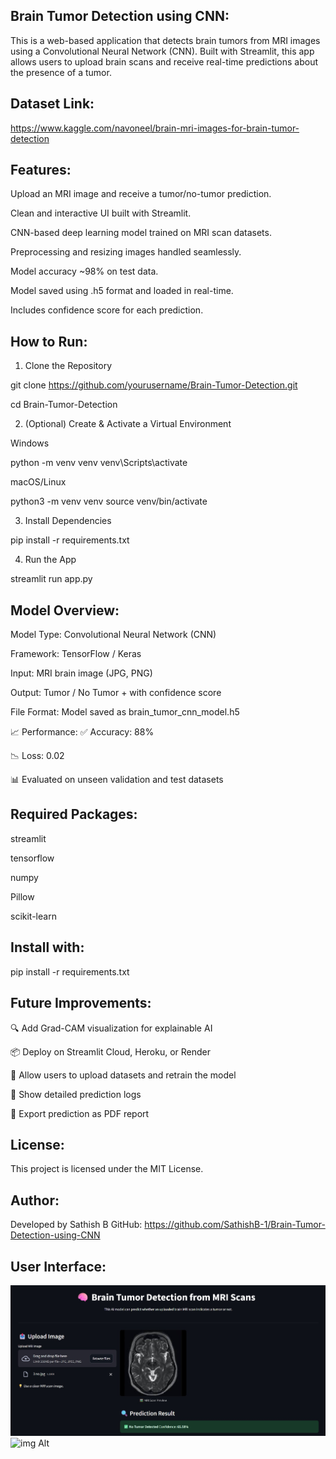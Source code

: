 ## Brain Tumor Detection using CNN:

This is a web-based application that detects brain tumors from MRI images using a Convolutional Neural Network (CNN). Built with Streamlit, this app allows users to upload brain scans and receive real-time predictions about the presence of a tumor.


## Dataset Link:
 https://www.kaggle.com/navoneel/brain-mri-images-for-brain-tumor-detection

## Features:

 Upload an MRI image and receive a tumor/no-tumor prediction.

 Clean and interactive UI built with Streamlit.

 CNN-based deep learning model trained on MRI scan datasets.

 Preprocessing and resizing images handled seamlessly.

 Model accuracy ~98% on test data.

 Model saved using .h5 format and loaded in real-time.

 Includes confidence score for each prediction.

## How to Run:

1. Clone the Repository

git clone https://github.com/yourusername/Brain-Tumor-Detection.git

cd Brain-Tumor-Detection

2. (Optional) Create & Activate a Virtual Environment

Windows

python -m venv venv
venv\Scripts\activate

macOS/Linux

python3 -m venv venv
source venv/bin/activate

3. Install Dependencies

pip install -r requirements.txt

4. Run the App

streamlit run app.py

##  Model Overview:

Model Type: Convolutional Neural Network (CNN)

Framework: TensorFlow / Keras

Input: MRI brain image (JPG, PNG)

Output: Tumor / No Tumor + with confidence score

File Format: Model saved as brain_tumor_cnn_model.h5

📈 Performance:
✅ Accuracy: 88%

📉 Loss: 0.02

📊 Evaluated on unseen validation and test datasets


## Required Packages:

streamlit

tensorflow

numpy

Pillow

scikit-learn 

## Install with:

pip install -r requirements.txt

## Future Improvements:

🔍 Add Grad-CAM visualization for explainable AI

📦 Deploy on Streamlit Cloud, Heroku, or Render

🔄 Allow users to upload datasets and retrain the model

📘 Show detailed prediction logs

🧾 Export prediction as PDF report

## License:

This project is licensed under the MIT License.

## Author:

Developed by Sathish B
GitHub: https://github.com/SathishB-1/Brain-Tumor-Detection-using-CNN

## User Interface:
 ![img Alt](https://github.com/SathishB-1/Brain-Tumor-Detection-using-CNN/blob/1141c89cafa74c409e3f8d7a10cbc2ecbcefadca/image/Negative%20image.jpg)
 ![img Alt]()
